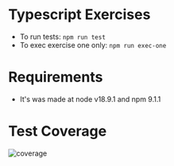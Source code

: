 # Typescript Exercises

- To run tests: `npm run test`
- To exec exercise one only: `npm run exec-one`

# Requirements

- It's was made at node v18.9.1 and npm 9.1.1

# Test Coverage
![coverage](https://user-images.githubusercontent.com/1072595/204107212-de3102f9-d3e7-46cf-8e8b-fcb63290209b.PNG)
